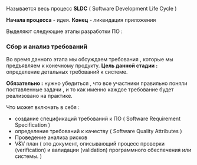 
Называется весь процесс **SLDC** ( Software Development Life Cycle )

**Начала процесса** - идея. **Конец** - ликвидация приложения 

Выделяют следующие этапы разработки ПО : 
### Сбор и анализ требований

Во время данного этапа мы обсуждаем требования , которые мы предъявляем к конечному продукту. **Цель данной стадии :** определение детальных требований к системе. 

**Обязательно :**  нужно убедиться , что все участники правильно поняли поставленные задачи ,  и то как именно каждое требование будет реализовано на практике.  

Что может включать в себя : 
- создание спецификаций требований к ПО ( Software Requirement  Specification )
- определение требований к качеству ( Software Quality Attributes )
- Проведение анализа рисков
- V&V план ( это документ, описывающий процесс проверки (verification) и валидации (validation) программного обеспечения или системы. )